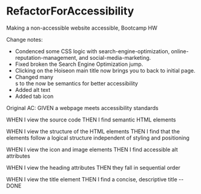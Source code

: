 # RefactorForAccessibility
Making a non-accessible website accessible, Bootcamp HW

Change notes:
- Condenced some CSS logic with search-engine-optimization, online-reputation-management, and social-media-marketing.
- Fixed broken the Search Engine Optimization jump.
- Clicking on the Hoiseon main title now brings you to back to initial page.
- Changed many <div>s to the now be semantics for better accessibility
- Added alt text
- Added tab icon






Original AC: 
GIVEN a webpage meets accessibility standards

WHEN I view the source code
THEN I find semantic HTML elements

WHEN I view the structure of the HTML elements
THEN I find that the elements follow a logical structure independent of styling and positioning

WHEN I view the icon and image elements
THEN I find accessible alt attributes

WHEN I view the heading attributes
THEN they fall in sequential order

WHEN I view the title element
THEN I find a concise, descriptive title -- DONE
